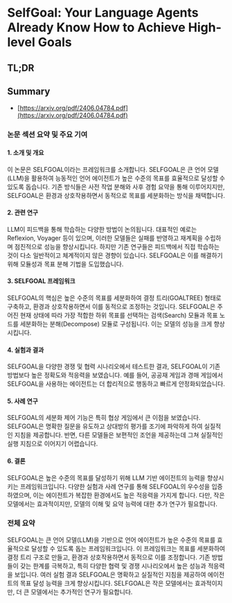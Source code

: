 # SelfGoal: Your Language Agents Already Know How to Achieve High-level Goals
## TL;DR
## Summary
- [https://arxiv.org/pdf/2406.04784.pdf](https://arxiv.org/pdf/2406.04784.pdf)

### 논문 섹션 요약 및 주요 기여

#### 1. 소개 및 개요
이 논문은 SELFGOAL이라는 프레임워크를 소개합니다. SELFGOAL은 큰 언어 모델(LLM)을 활용하여 능동적인 언어 에이전트가 높은 수준의 목표를 효율적으로 달성할 수 있도록 돕습니다. 기존 방식들은 사전 작업 분해와 사후 경험 요약을 통해 이루어지지만, SELFGOAL은 환경과 상호작용하면서 동적으로 목표를 세분화하는 방식을 채택합니다.

#### 2. 관련 연구
LLM이 피드백을 통해 학습하는 다양한 방법이 논의됩니다. 대표적인 예로는 Reflexion, Voyager 등이 있으며, 이러한 모델들은 실패를 반영하고 재계획을 수립하며 점진적으로 성능을 향상시킵니다. 하지만 기존 연구들은 피드백에서 직접 학습하는 것이 다소 일반적이고 체계적이지 않은 경향이 있습니다. SELFGOAL은 이를 해결하기 위해 모듈성과 목표 분해 기법을 도입했습니다.

#### 3. SELFGOAL 프레임워크
SELFGOAL의 핵심은 높은 수준의 목표를 세분화하여 결정 트리(GOALTREE) 형태로 구축하고, 환경과 상호작용하면서 이를 동적으로 조정하는 것입니다. SELFGOAL은 주어진 현재 상태에 따라 가장 적합한 하위 목표를 선택하는 검색(Search) 모듈과 목표 노드를 세분화하는 분해(Decompose) 모듈로 구성됩니다. 이는 모델의 성능을 크게 향상시킵니다.

#### 4. 실험과 결과
SELFGOAL을 다양한 경쟁 및 협력 시나리오에서 테스트한 결과, SELFGOAL이 기존 방법보다 높은 정확도와 적응력을 보였습니다. 예를 들어, 공공재 게임과 경매 게임에서 SELFGOAL을 사용하는 에이전트는 더 합리적으로 행동하고 빠르게 안정화되었습니다.

#### 5. 사례 연구
SELFGOAL의 세분화 제어 기능은 특히 협상 게임에서 큰 이점을 보였습니다. SELFGOAL은 명확한 질문을 유도하고 상대방의 평가를 조기에 파악하게 하여 실질적인 지침을 제공합니다. 반면, 다른 모델들은 보편적인 조언을 제공하는데 그쳐 실질적인 실행 지침으로 이어지기 어렵습니다.

#### 6. 결론
SELFGOAL은 높은 수준의 목표를 달성하기 위해 LLM 기반 에이전트의 능력을 향상시키는 프레임워크입니다. 다양한 실험과 사례 연구를 통해 SELFGOAL의 우수성을 입증하였으며, 이는 에이전트가 복잡한 환경에서도 높은 적응력을 가지게 합니다. 다만, 작은 모델에서는 효과적이지만, 모델의 이해 및 요약 능력에 대한 추가 연구가 필요합니다.

### 전체 요약
SELFGOAL는 큰 언어 모델(LLM)을 기반으로 언어 에이전트가 높은 수준의 목표를 효율적으로 달성할 수 있도록 돕는 프레임워크입니다. 이 프레임워크는 목표를 세분화하여 결정 트리 구조로 만들고, 환경과 상호작용하면서 동적으로 이를 조정합니다. 기존 방법들이 갖는 한계를 극복하고, 특히 다양한 협력 및 경쟁 시나리오에서 높은 성능과 적응력을 보입니다. 여러 실험 결과 SELFGOAL은 명확하고 실질적인 지침을 제공하여 에이전트의 목표 달성 능력을 크게 향상시킵니다. SELFGOAL은 작은 모델에서는 효과적이지만, 더 큰 모델에서는 추가적인 연구가 필요합니다.